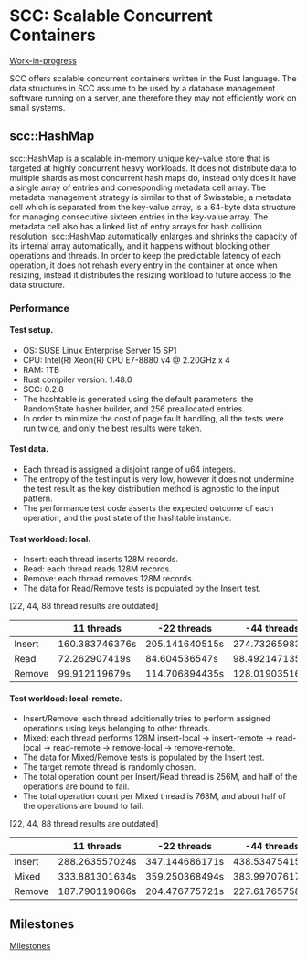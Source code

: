 # SCC: Scalable Concurrent Containers

[Work-in-progress](https://github.com/wvwwvwwv/scc/milestones)

SCC offers scalable concurrent containers written in the Rust language. The data structures in SCC assume to be used by a database management software running on a server, ane therefore they may not efficiently work on small systems.

## scc::HashMap

scc::HashMap is a scalable in-memory unique key-value store that is targeted at highly concurrent heavy workloads. It does not distribute data to multiple shards as most concurrent hash maps do, instead only does it have a single array of entries and corresponding metadata cell array. The metadata management strategy is similar to that of Swisstable; a metadata cell which is separated from the key-value array, is a 64-byte data structure for managing consecutive sixteen entries in the key-value array. The metadata cell also has a linked list of entry arrays for hash collision resolution. scc::HashMap automatically enlarges and shrinks the capacity of its internal array automatically, and it happens without blocking other operations and threads. In order to keep the predictable latency of each operation, it does not rehash every entry in the container at once when resizing, instead it distributes the resizing workload to future access to the data structure.

### Performance

#### Test setup.
- OS: SUSE Linux Enterprise Server 15 SP1
- CPU: Intel(R) Xeon(R) CPU E7-8880 v4 @ 2.20GHz x 4
- RAM: 1TB
- Rust compiler version: 1.48.0
- SCC: 0.2.8
- The hashtable is generated using the default parameters: the RandomState hasher builder, and 256 preallocated entries.
- In order to minimize the cost of page fault handling, all the tests were run twice, and only the best results were taken.

#### Test data.
- Each thread is assigned a disjoint range of u64 integers.
- The entropy of the test input is very low, however it does not undermine the test result as the key distribution method is agnostic to the input pattern.
- The performance test code asserts the expected outcome of each operation, and the post state of the hashtable instance.

#### Test workload: local.
- Insert: each thread inserts 128M records.
- Read: each thread reads 128M records.
- Remove: each thread removes 128M records.
- The data for Read/Remove tests is populated by the Insert test.

[22, 44, 88 thread results are outdated]

|        | 11 threads     | -22 threads    | -44 threads    | -88 threads    |
|--------|----------------|----------------|----------------|----------------|
| Insert | 160.383746376s | 205.141640515s | 274.732659832s | 449.748250864s |
| Read   | 72.262907419s  | 84.604536547s  | 98.492147135s  | 120.014568598s |
| Remove | 99.912119679s  | 114.706894435s | 128.019035168s | 175.823523048s |

#### Test workload: local-remote.
- Insert/Remove: each thread additionally tries to perform assigned operations using keys belonging to other threads.
- Mixed: each thread performs 128M insert-local -> insert-remote -> read-local -> read-remote -> remove-local -> remove-remote.
- The data for Mixed/Remove tests is populated by the Insert test.
- The target remote thread is randomly chosen.
- The total operation count per Insert/Read thread is 256M, and half of the operations are bound to fail.
- The total operation count per Mixed thread is 768M, and about half of the operations are bound to fail.

[22, 44, 88 thread results are outdated]

|        | 11 threads     | -22 threads    | -44 threads    | -88 threads    |
|--------|----------------|----------------|----------------|----------------|
| Insert | 288.263557024s | 347.144686171s | 438.534754158s | 684.925329641s |
| Mixed  | 333.881301634s | 359.250368494s | 383.997076178s | 433.138958047s |
| Remove | 187.790119066s | 204.476775721s | 227.617657582s | 281.109044156s |

## Milestones

[Milestones](https://github.com/wvwwvwwv/scc/milestones)